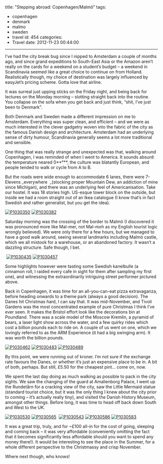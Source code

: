 title: "Stepping abroad: Copenhagen/Malmö"
tags:
  - copenhagen
  - denmark
  - malmo
  - sweden
  - travel
id: 454
categories:
  - Travel
date: 2012-11-23 00:44:00
---

I’ve had the city break bug since I nipped to Amsterdam a couple of months ago, and since grand expeditions to South-East Asia or the Amazon aren’t really on the cards for a weekend on a student’s budget – a weekend in Scandinavia seemed like a great choice to continue on from Holland. Realistically though, my choice of destination was largely influenced by easyJet’s pricing scheme. Gotta love that airline.

It was surreal just upping sticks on the Friday night, and being back for lectures on the Monday morning – slotting straight back into the routine. You collapse on the sofa when you get back and just think, “shit, I’ve just been to Denmark”.

Both Denmark and Sweden made a different impression on me to Amsterdam. Everything was super clean, and efficient – and we were as much interested in the clever gadgetry woven into the fabric of the city as the famous Danish design and architecture. Amsterdam had an underlying sense of dirty humour, Scandinavia generally seems a lot more traditional and sensible.

One thing that was really strange and unexpected was that, walking around Copenhagen, I was reminded of when I went to America. It sounds absurd: the temperature neared 0**°**, the culture was blatantly European, and people tended to walk or cycle from A to B.

But the roads were wide enough to accommodate 6 lanes, there were 7-Elevens _everywhere&nbsp; _(stocking proper Mountain Dew, an addiction of mine since Michigan), and there was an underlying feel of Americanisation. Take our hostel. It was 18 stories high. US-esque tower block on the outside, but inside we had a room straight out of an Ikea catalogue (I know that’s in fact Swedish and rather generalist, but you get the idea).

[![P1030350](http://jh47.com/wp-content/uploads/2012/11/P1030350_thumb.jpg "P1030350")](http://jh47.com/wp-content/uploads/2012/11/P1030350.jpg)&nbsp;[![P1030382](http://jh47.com/wp-content/uploads/2012/11/P1030382_thumb.jpg "P1030382")](http://jh47.com/wp-content/uploads/2012/11/P1030382.jpg)

Saturday morning was the crossing of the border to Malmö (I discovered it was pronounced more like Mal-mer, not Mal-moh as my English tourist logic wrongly believed). We were only there for a few hours, but we managed to have a good walk around, seeing several landmarks including Malmö castle, which we all mistook for a warehouse, or an abandoned factory. It wasn’t a dazzling structure. Safe though, I bet.

&nbsp;[![P1030435](http://jh47.com/wp-content/uploads/2012/11/P1030435_thumb.jpg "P1030435")](http://jh47.com/wp-content/uploads/2012/11/P1030435.jpg) [![P1030457](http://jh47.com/wp-content/uploads/2012/11/P1030457_thumb.jpg "P1030457")](http://jh47.com/wp-content/uploads/2012/11/P1030457.jpg) 

Some highlights however were tasting some Swedish kanelbulle (a cinnamon roll, I raided every cafe in sight for them after sampling my first one), and witnessing the extraordinarily intriguing street performer pictured above.

Back in Copenhagen, it was time for an all-you-can-eat pizza extravaganza, before heading onwards to a theme park (always a good decision). The Danes hit Christmas hard, I can say that. It was mid-November, and Tivoli Gardens was the most concentrated example of pure Christmas I think I’ve ever seen. It makes the Bristol effort look like the decorations bin at Poundland. There was a scale model of the Moscow Kremlin, a pyramid of bears, a laser light show across the water, and a few quirky rides which cost a billion pounds each to ride on. A couple of us went on one, which we lovingly referred to as the ARM Experience (it had a big swinging arm). It was worth the billion pounds.

[![P1030462](http://jh47.com/wp-content/uploads/2012/11/P1030462_thumb.jpg "P1030462")](http://jh47.com/wp-content/uploads/2012/11/P1030462.jpg) [![P1030483](http://jh47.com/wp-content/uploads/2012/11/P1030483_thumb.jpg "P1030483")](http://jh47.com/wp-content/uploads/2012/11/P1030483.jpg) [![P1030489](http://jh47.com/wp-content/uploads/2012/11/P1030489_thumb.jpg "P1030489")](http://jh47.com/wp-content/uploads/2012/11/P1030489.jpg) 

By this point, we were running out of kroner. I’m not sure if the exchange rate favours the Danes, or whether it’s just an expensive place to be in. A bit of both, perhaps. But still, £5.50 for the cheapest pint… come on, now.

We spent the last day doing as much walking as possible to pack in the city sights. We saw the changing of the guard at Amalienborg Palace, I went up the Rundetårn for a cracking view of the city, saw the Little Mermaid statue (standard tourist choice, but it was the only thing I knew about the city prior to coming – it’s actually really tiny), and visited the Danish History Museum, amongst other things. Before long, it was time to head off back down South and West to the UK.

[![P1030530](http://jh47.com/wp-content/uploads/2012/11/P1030530_thumb.jpg "P1030530")](http://jh47.com/wp-content/uploads/2012/11/P1030530.jpg) [![P1030565](http://jh47.com/wp-content/uploads/2012/11/P1030565_thumb.jpg "P1030565")](http://jh47.com/wp-content/uploads/2012/11/P1030565.jpg)&nbsp; [![P1030543](http://jh47.com/wp-content/uploads/2012/11/P1030543_thumb.jpg "P1030543")](http://jh47.com/wp-content/uploads/2012/11/P1030543.jpg) [![P1030586](http://jh47.com/wp-content/uploads/2012/11/P1030586_thumb.jpg "P1030586")](http://jh47.com/wp-content/uploads/2012/11/P1030586.jpg) [![P1030583](http://jh47.com/wp-content/uploads/2012/11/P1030583_thumb.jpg "P1030583")](http://jh47.com/wp-content/uploads/2012/11/P1030583.jpg) 

It was a great trip, truly, and for ~£100 all-in for the cost of going, sleeping and coming back – it was very affordable (conveniently omitting the fact that it becomes significantly less affordable should you want to spend any money there!). It would be interesting to see the place in the Summer, for a whole different perspective to the Christmassy and crisp November.

Where next though, who knows!